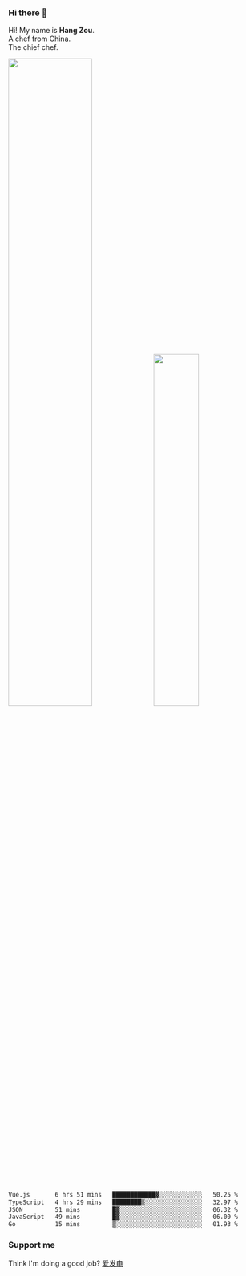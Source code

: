 ### Hi there 👋

Hi! My name is **Hang Zou**.  
A chef from China.  
The chief chef.

<img align="" width="57.5%" src="https://github-readme-stats.vercel.app/api?username=zouhangwithsweet&hide_title=true&hide_border=true&show_icons=true&include_all_commits=true&line_height=21" /><img align="" width="42.4%" src="https://github-readme-stats.vercel.app/api/top-langs/?username=zouhangwithsweet&hide_title=true&hide_border=true&layout=compact" />

<!--START_SECTION:waka-->

```txt
Vue.js       6 hrs 51 mins   ████████████▓░░░░░░░░░░░░   50.25 %
TypeScript   4 hrs 29 mins   ████████▒░░░░░░░░░░░░░░░░   32.97 %
JSON         51 mins         █▓░░░░░░░░░░░░░░░░░░░░░░░   06.32 %
JavaScript   49 mins         █▓░░░░░░░░░░░░░░░░░░░░░░░   06.00 %
Go           15 mins         ▒░░░░░░░░░░░░░░░░░░░░░░░░   01.93 %
```

<!--END_SECTION:waka-->

### Support me

Think I'm doing a good job? [爱发电](https://afdian.net/@zouhangsweet)
